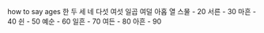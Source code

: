 how to say ages
한
두
세
네
다섯
여섯
일곱
여덜
아홉
열
스물 - 20
서른 - 30
마흔 - 40
쉰 - 50
예순 - 60
일흔 - 70
여든 - 80
아흔 - 90